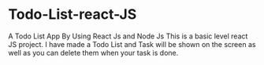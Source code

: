 # Todo-List-react-JS
A Todo List App By Using React Js and Node Js
This is a basic level react JS project.
I have made a Todo List and Task will be shown on the screen as well as you can delete them when your task is done.

